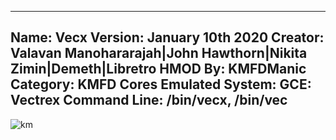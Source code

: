 -----------------------
Name: Vecx
Version: January 10th 2020
Creator: Valavan Manohararajah|John Hawthorn|Nikita Zimin|Demeth|Libretro
HMOD By: KMFDManic
Category: KMFD Cores
Emulated System: GCE: Vectrex
Command Line: /bin/vecx, /bin/vec
-----------------------
![km](https://i.imgur.com/D31aUJM.png)
